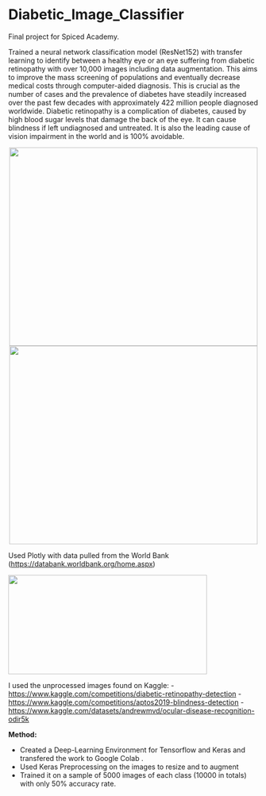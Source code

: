 # Diabetic_Image_Classifier

Final project for Spiced Academy.  

Trained a neural network classification model (ResNet152) with transfer learning to identify between a healthy eye or an eye suffering from diabetic retinopathy with over 10,000 images including data augmentation.  This aims to improve the mass screening of populations and eventually decrease medical costs through computer-aided diagnosis. This is crucial as the number of cases and the prevalence of diabetes have steadily increased over the past few decades with approximately 422 million people diagnosed worldwide. Diabetic retinopathy is a complication of diabetes, caused by high blood sugar levels that damage the back of the eye.  It can cause blindness if left undiagnosed and untreated.  It is also the leading cause of vision impairment in the world and is 100% avoidable.

<p float="left" align="center">
<img src="https://github.com/kbolon1/Portfolio/blob/main/images/Diabetes_Plotly_2011.png" width="500" height="400">
<img src="https://github.com/kbolon1/Portfolio/blob/main/images/Diabetes_Plotly_2021.png" width="500" height="400">
</p>

Used Plotly with data pulled from the World Bank (https://databank.worldbank.org/home.aspx)

<img src="https://github.com/kbolon1/Portfolio/blob/main/images/Eye_Fundus.png" width="400" height="200">

I used the unprocessed images found on Kaggle:
    - https://www.kaggle.com/competitions/diabetic-retinopathy-detection
    - https://www.kaggle.com/competitions/aptos2019-blindness-detection
    - https://www.kaggle.com/datasets/andrewmvd/ocular-disease-recognition-odir5k

**Method:**
* Created a Deep-Learning Environment for Tensorflow and Keras and transfered the work to Google Colab .
* Used Keras Preprocessing on the images to resize and to augment
* Trained it on a sample of 5000 images of each class (10000 in totals) with only 50% accuracy rate. 

